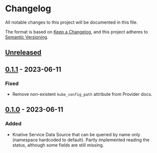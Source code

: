 # Changelog

All notable changes to this project will be documented in this file.

The format is based on [Keep a Changelog](https://keepachangelog.com/en/1.0.0/),
and this project adheres to [Semantic Versioning](https://semver.org/spec/v2.0.0.html).

## [Unreleased]

## [0.1.1] - 2023-06-11

### Fixed

- Remove non-existent `kube_config_path` attribute from Provider docs.

## [0.1.0] - 2023-06-11

### Added

- Knative Service Data Source that can be queried by name only (namespace hardcoded to default).
  Partly implemented reading the status, although some fields are still missing.

[unreleased]: https://github.com/theomessin/terraform-provider-knative/compare/v0.1.1...HEAD
[0.1.1]: https://github.com/theomessin/terraform-provider-knative/compare/v0.1.0...v0.1.1
[0.1.0]: https://github.com/theomessin/terraform-provider-knative/releases/tag/v0.1.0